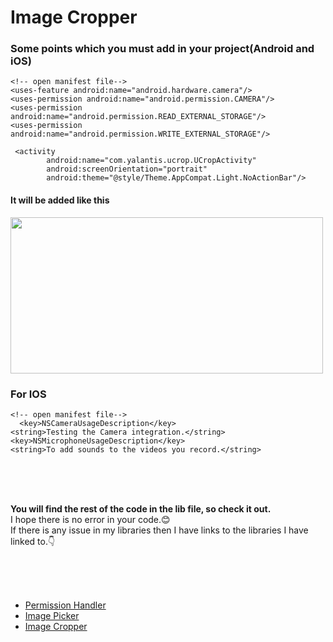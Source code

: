 <!DOCTYPE html>
<html lang="en">
  
<div class="container">
    <h1>Image Cropper</h1>
    <h3>Some points which you must add in your project(Android and iOS)</h3>

    <!-- open manifest file-->
    <uses-feature android:name="android.hardware.camera"/>
    <uses-permission android:name="android.permission.CAMERA"/>
    <uses-permission android:name="android.permission.READ_EXTERNAL_STORAGE"/>
    <uses-permission android:name="android.permission.WRITE_EXTERNAL_STORAGE"/>  


 <!-- And you have to add this also in the same class -->

     <activity
            android:name="com.yalantis.ucrop.UCropActivity"
            android:screenOrientation="portrait"
            android:theme="@style/Theme.AppCompat.Light.NoActionBar"/>
    
</div>

 <h4>It will be added like this</h4>
 <img src="https://github.com/user-attachments/assets/a1934bd7-41f5-4a5b-be3b-f169a6764ef1" width="500" height="250" />


<div class="container">
    <h3>For IOS</h3>
  
    <!-- open manifest file-->
 	  <key>NSCameraUsageDescription</key>
    <string>Testing the Camera integration.</string>
    <key>NSMicrophoneUsageDescription</key>
    <string>To add sounds to the videos you record.</string>
</div>

<br>
<br>
<br>

<div class="container">
  <p><b>You will find the rest of the code in the lib file, so check it out.</b> <br> I hope there is no error in your code.😊 
    <br> If there is any issue in my libraries then I have links to the libraries I have linked to.👇 </p>

  <br>
  <br>
  <br>

  <ul>
  <li><a href="https://pub.dev/packages/permission_handler/install">Permission Handler</a></li>
  <li><a href="https://pub.dev/packages/image_picker/install">Image Picker</a></li>
  <li><a href="https://pub.dev/packages/image_cropper/install">Image Cropper</a></li>
</ul>  
  
</div>


      
</body>
</html>
